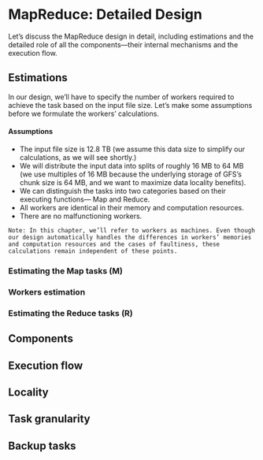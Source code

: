 # MapReduce: Detailed Design

Let’s discuss the MapReduce design in detail, including estimations and the detailed role of all the components—their internal mechanisms and the execution flow.

## Estimations
In our design, we’ll have to specify the number of workers required to achieve the task based on the input file size. Let’s make some assumptions before we formulate the workers’ calculations.
#### Assumptions
- The input file size is 12.8 TB (we assume this data size to simplify our calculations, as we will see shortly.)
- We will distribute the input data into splits of roughly 16 MB to 64 MB (we use multiples of 16 MB because the underlying storage of GFS’s chunk size is 64 MB, and we want to maximize data locality benefits).
- We can distinguish the tasks into two categories based on their executing functions— Map and Reduce.
- All workers are identical in their memory and computation resources.
- There are no malfunctioning workers.
```
Note: In this chapter, we’ll refer to workers as machines. Even though our design automatically handles the differences in workers’ memories and computation resources and the cases of faultiness, these calculations remain independent of these points.
```


### Estimating the Map tasks (M)
### Workers estimation
### Estimating the Reduce tasks (R)
## Components
## Execution flow
## Locality
## Task granularity
## Backup tasks
